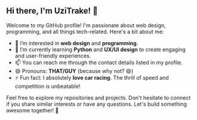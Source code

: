 ## Hi there, I'm UziTrake! 👋

Welcome to my GitHub profile! I'm passionate about web design, programming, and all things tech-related. Here's a bit about me:

- 👀 I’m interested in **web design** and **programming**.
- 🌱 I’m currently learning **Python** and **UX/UI design** to create engaging and user-friendly experiences.
- 📫 You can reach me through the contact details listed in my profile.
- 😄 Pronouns: **THAT/GUY** (because why not? 😄)
- ⚡ Fun fact: I absolutely **love car racing**. The thrill of speed and competition is unbeatable!

Feel free to explore my repositories and projects. Don't hesitate to connect if you share similar interests or have any questions. Let's build something awesome together! 🚀

